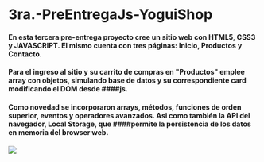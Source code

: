 # 3ra.-PreEntregaJs-YoguiShop
#### En esta tercera pre-entrega proyecto cree un sitio web con HTML5, CSS3 y JAVASCRIPT. El mismo cuenta con tres páginas: Inicio, Productos y Contacto.
#### Para el ingreso al sitio y su carrito de compras en "Productos" emplee array con objetos, simulando base de datos y su correspondiente card modificando el DOM desde ####js.
#### Como novedad se incorporaron arrays, métodos, funciones de orden superior, eventos y operadores avanzados. Asi como también la API del navegador, Local Storage, que ####permite la persistencia de los datos en memoria del browser web.
![](https://andro4all.com/hero/2021/02/Aprende-yoga-con-estas-apps-gratuitas-para-Android.jpg?width=1200&aspect_ratio=16:9)

